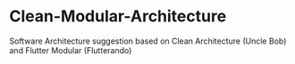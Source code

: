 # Clean-Modular-Architecture
Software Architecture suggestion based on Clean Architecture (Uncle Bob) and Flutter Modular (Flutterando)
